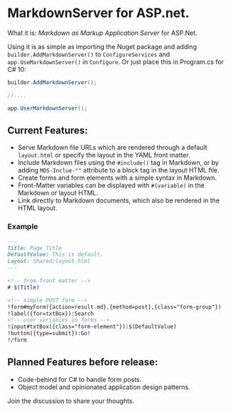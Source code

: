 # MarkdownServer for ASP.net.

What it is: _Markdown as Markup Application Server_ for ASP.Net.  

Using it is as simple as importing the Nuget package and adding `builder.AddMarkdownServer()` to `ConfigureServices` and `app.UseMarkdownServer()` in `Configure`.  Or just place this in Program.cs for C# 10:

```csharp
builder.AddMarkdownServer();

//....

app.UserMarkdownServer();
```

## Current Features:

* Serve Markdown file URLs which are rendered through a default `layout.html` or specify the layout in the YAML front matter.
* Include Markdown files using the `#include()` tag in Markdown, or by adding `MDS-Inclue-""` attribute to a block tag in the layout HTML file.
* Create forms and form elements with a simple syntax in Markdown.
* Front-Matter variables can be displayed with `#(variable)` in the Markdown or layout HTML.
* Link directly to Markdown documents, which also be rendered in the HTML layout.

### Example

```markdown
---
Title: Page Title
DefaultValue: This is default.
Layout: Shared/layout.html
---

<!-- from front matter -->
# $(Title) 

<!-- simple POST form -->
!form#myForm({action=result.md},{method=post},{class="form-group"})
!label({for=txtBox}):Search
<!-- user variables in forms -->
!input#txtBox({class="form-element"}):$(DefaultValue)
!button({type=submit}):Go!
!/form
```

## Planned Features before release:

* Code-behind for C# to handle form posts.
* Object model and opinionated application design patterns.

Join the discussion to share your thoughts.
